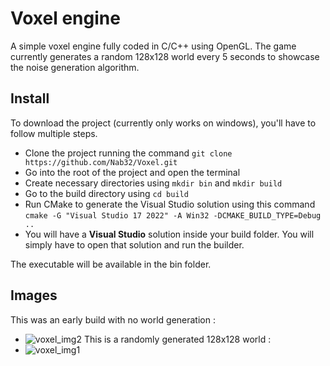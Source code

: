 # Voxel engine

A simple voxel engine fully coded in C/C++ using OpenGL. The game currently generates a random 128x128 world every 5 seconds to showcase the noise generation algorithm.


## Install
To download the project (currently only works on windows), you'll have to follow multiple steps.

* Clone the project running the command `git clone https://github.com/Nab32/Voxel.git`
* Go into the root of the project and open the terminal
* Create necessary directories using `mkdir bin` and `mkdir build`
* Go to the build directory using `cd build`
* Run CMake to generate the Visual Studio solution using this command `cmake -G "Visual Studio 17 2022" -A Win32 -DCMAKE_BUILD_TYPE=Debug ..`
* You will have a **Visual Studio** solution inside your build folder. You will simply have to open that solution and run the builder.

The executable will be available in the bin folder.

## Images
This was an early build with no world generation : 
* ![voxel_img2](https://github.com/Nab32/Voxel/assets/90017423/51247212-8291-4a7a-a349-92314a3fb63a)
This is a randomly generated 128x128 world :
* ![voxel_img1](https://github.com/Nab32/Voxel/assets/90017423/1ff1b5e4-28e0-4350-bb16-6aacac0b5550)

